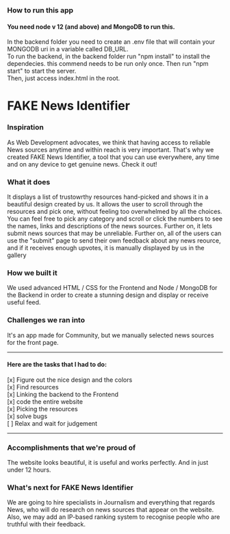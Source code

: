 <h3>How to run this app</h3>
<h4>You need node v 12 (and above) and MongoDB to run this.</h4>
<p>
In the backend folder you need to create an .env file that will contain your MONGODB uri in a variable called DB_URL. <br>
To run the backend, in the backend folder run "npm install" to install the dependecies. this commend needs to be run only once. Then run "npm start" to start the server.<br>
Then, just access index.html in the root.
</p>
<h1>FAKE News Identifier</h1>

<h3>Inspiration</h3>
<p>As Web Development advocates, we think that having access to reliable News sources anytime and within reach is very important. That's why we created FAKE News Identifier, a tool that you can use everywhere, any time and on any device to get genuine news. Check it out!</p>
<h3>What it does</h3>
<p>It displays a list of trustowrthy resources hand-picked and shows it in a beautiful design created by us. It allows the user to scroll through the resources and pick one, without feeling too overwhelmed by all the choices. You can feel free to pick any category and scroll or click the numbers to see the names, links and descriptions of the news sources. Further on, it lets submit news sources that may be unreliable. Further on, all of the users can use the "submit" page to send their own feedback about
any news reource, and if it receives enough upvotes, it is manually displayed by us in the gallery</p>

<h3>How we built it</h3>
<p>We used advanced HTML / CSS for the Frontend and Node / MongoDB for the Backend in order to create a stunning design and display or receive useful feed.</p>

<h3>Challenges we ran into</h3>
It's an app made for Community, but we manually selected news sources for the front page.
<hr>
<h4>Here are the tasks that I had to do:</h4>
[x] Figure out the nice design and the colors <br>
[x] Find resources <br>
[x] Linking the backend to the Frontend <br>
[x] code the entire website <br>
[x] Picking the resources <br>
[x] solve bugs <br>
[ ] Relax and wait for judgement <br>
<hr>
<h3>Accomplishments that we're proud of</h3>
<p>The website looks beautiful, it is useful and works perfectly. And in just under 12 hours.</p>

<h3>What's next for FAKE News Identifier</h3>
<p>We are going to hire specialists in Journalism and everything that regards News, who will do research on news sources that appear on the website. Also, we may add an IP-based ranking system to recognise people who are truthful with their feedback.</p>
